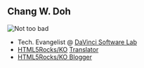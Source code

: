 
## Chang W. Doh

![Not too bad](slides/images/cwdoh_simplebw.png)

* Tech. Evangelist @ [DaVinci Software Lab](http://www.davincisoftwarelab.com)
* [HTML5Rocks/KO](http://html5rocks/ko/)
[Translator](http://github.com/html5rocks/www.html5rocks.com/graphs/contributors)
* [HTML5Rocks/KO Blogger](http://html5rocksko.blogspot.com)
